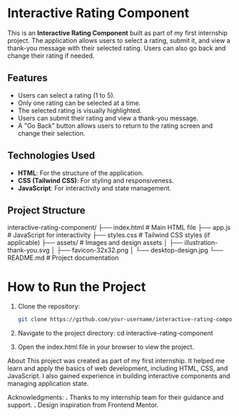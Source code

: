 # Interactive Rating Component

This is an **Interactive Rating Component** built as part of my first internship project. The application allows users to select a rating, submit it, and view a thank-you message with their selected rating. Users can also go back and change their rating if needed.

## Features

- Users can select a rating (1 to 5).
- Only one rating can be selected at a time.
- The selected rating is visually highlighted.
- Users can submit their rating and view a thank-you message.
- A "Go Back" button allows users to return to the rating screen and change their selection.

## Technologies Used

- **HTML**: For the structure of the application.
- **CSS (Tailwind CSS)**: For styling and responsiveness.
- **JavaScript**: For interactivity and state management.

## Project Structure
interactive-rating-component/ ├── index.html # Main HTML file ├── app.js # JavaScript for interactivity ├── styles.css # Tailwind CSS styles (if applicable) ├── assets/ # Images and design assets │ ├── illustration-thank-you.svg │ ├── favicon-32x32.png │ └── desktop-design.jpg └── README.md # Project documentation

# How to Run the Project

1. Clone the repository:
   ```bash
   git clone https://github.com/your-username/interactive-rating-component.git

2. Navigate to the project directory:
   cd interactive-rating-component

3. Open the index.html file in your browser to view the project.

About
This project was created as part of my first internship. It helped me learn and apply the basics of web development, including HTML, CSS, and JavaScript. I also gained experience in building interactive components and managing application state.

Acknowledgments:
**.** Thanks to my internship team for their guidance and support.
**.** Design inspiration from Frontend Mentor.